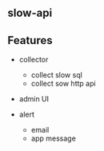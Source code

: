 slow-api
--------

## Features

- collector

  - collect slow sql
  - collect sow http api

- admin UI


- alert

  - email
  - app message

